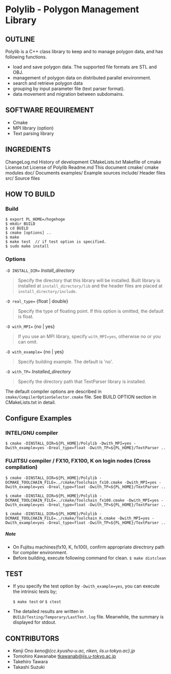 # Polylib - Polygon Management Library

## OUTLINE
Polylib is a C++ class library to keep and to manage polygon data, and has following functions.

- load and save polygon data. The supported file formats are STL and OBJ.
- management of polygon data on distributed parallel environment.
- search and retrieve polygon data
- grouping by input parameter file (text parser format).
- data movement and migration between subdomains.


## SOFTWARE REQUIREMENT
- Cmake
- MPI library (option)
- Text parsing library


## INGREDIENTS

ChangeLog.md   History of development
CMakeLists.txt Makefile of cmake
License.txt    License of Polylib
Readme.md      This document
cmake/         cmake modules
doc/           Documents
examples/      Example sources
include/       Header files
src/           Source files





## HOW TO BUILD

### Build

~~~
$ export PL_HOME=/hogehoge
$ mkdir BUILD
$ cd BUILD
$ cmake [options] ..
$ make
$ make test  // if test option is specified.
$ sudo make install
~~~

### Options

`-D INSTALL_DIR=` *Install_directory*

>  Specify the directory that this library will be installed. Built library is
   installed at `install_directory/lib` and the header files are placed at
   `install_directory/include`.

`-D real_type=` {float | double}

>  Specify the type of floating point. If this option is omitted, the default is float.


`-D with_MPI=` {no | yes}

>  If you use an MPI library, specify `with_MPI=yes`, otherwise no or you can omit.

`-D with_example=` {no | yes}

>  Specify building example. The default is 'no'.

`-D with_TP=` *Installed_directory*

>  Specify the directory path that TextParser library is installed.


The default compiler options are described in `cmake/CompilerOptionSelector.cmake` file. See BUILD OPTION section in CMakeLists.txt in detail.



## Configure Examples

### INTEL/GNU compiler

~~~
$ cmake -DINSTALL_DIR=${PL_HOME}/Polylib -Dwith_MPI=yes -Dwith_example=yes -Dreal_type=float -Dwith_TP=${PL_HOME}/TextParser ..
~~~


### FUJITSU compiler / FX10, FX100, K on login nodes (Cross compilation)

~~~
$ cmake -DINSTALL_DIR=${PL_HOME}/Polylib -DCMAKE_TOOLCHAIN_FILE=../cmake/Toolchain_fx10.cmake -Dwith_MPI=yes -Dwith_example=yes -Dreal_type=float -Dwith_TP=${PL_HOME}/TextParser ..

$ cmake -DINSTALL_DIR=${PL_HOME}/Polylib -DCMAKE_TOOLCHAIN_FILE=../cmake/Toolchain_fx100.cmake -Dwith_MPI=yes -Dwith_example=yes -Dreal_type=float -Dwith_TP=${PL_HOME}/TextParser ..

$ cmake -DINSTALL_DIR=${PL_HOME}/Polylib -DCMAKE_TOOLCHAIN_FILE=../cmake/Toolchain_K.cmake -Dwith_MPI=yes -Dwith_example=yes -Dreal_type=float -Dwith_TP=${PL_HOME}/TextParser ..
~~~


##### Note
- On Fujitsu machines(fx10, K, fx100), confirm appropriate directrory path for compiler environment.
- Before building, execute following command for clean. `$ make distclean`



## TEST
* If you specify the test option by `-Dwith_example=yes`, you can
execute the intrinsic tests by;

	`$ make test` or `$ ctest`

* The detailed results are written in `BUILD/Testing/Temporary/LastTest.log` file.
Meanwhile, the summary is displayed for stdout.



## CONTRIBUTORS

* Kenji    Ono        *keno@{cc.kyushu-u.ac, riken, iis.u-tokyo.ac}.jp*
* Tomohiro  Kawanabe   tkawanab@iis.u-tokyo.ac.jp
* Takehiro  Tawara
* Takashi   Suzuki
